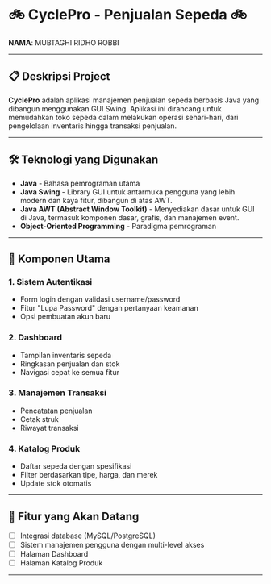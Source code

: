 # 🚲 CyclePro - Penjualan Sepeda 🚲

**NAMA**: MUBTAGHI RIDHO ROBBI  

---

## 📋 Deskripsi Project

**CyclePro** adalah aplikasi manajemen penjualan sepeda berbasis Java yang dibangun menggunakan GUI Swing. Aplikasi ini dirancang untuk memudahkan toko sepeda dalam melakukan operasi sehari-hari, dari pengelolaan inventaris hingga transaksi penjualan.

---

## 🛠️ Teknologi yang Digunakan

- **Java** - Bahasa pemrograman utama
- **Java Swing** - Library GUI untuk antarmuka pengguna yang lebih modern dan kaya fitur, dibangun di atas AWT.
- **Java AWT (Abstract Window Toolkit)** - Menyediakan dasar untuk GUI di Java, termasuk komponen dasar, grafis, dan manajemen event.
- **Object-Oriented Programming** - Paradigma pemrograman

---

## 🧩 Komponen Utama

### 1. Sistem Autentikasi
- Form login dengan validasi username/password
- Fitur "Lupa Password" dengan pertanyaan keamanan
- Opsi pembuatan akun baru

### 2. Dashboard
- Tampilan inventaris sepeda
- Ringkasan penjualan dan stok
- Navigasi cepat ke semua fitur

### 3. Manajemen Transaksi
- Pencatatan penjualan 
- Cetak struk
- Riwayat transaksi

### 4. Katalog Produk
- Daftar sepeda dengan spesifikasi
- Filter berdasarkan tipe, harga, dan merek
- Update stok otomatis

---

## 🚀 Fitur yang Akan Datang

- [ ] Integrasi database (MySQL/PostgreSQL)
- [ ] Sistem manajemen pengguna dengan multi-level akses
- [ ] Halaman Dashboard
- [ ] Halaman Katalog Produk

---
